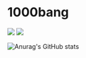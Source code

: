 # 1000bang


<img src="https://img.shields.io/badge/TypeScript-3178C6?style=flat&logo=TypeScript&logoColor=white"/>
<img src="https://img.shields.io/badge/SpringBoot-6DB33F?style=for-the-badge&logo=SpringBoot&logoColor=black"/>


![Anurag's GitHub stats](https://github-readme-stats.vercel.app/api?username=1000bang&show_icons=true&theme=radical)

